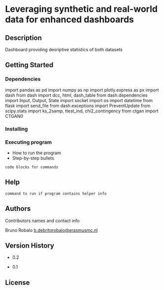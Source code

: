 # Leveraging synthetic and real-world data for enhanced dashboards

## Description

Dashboard providing desriptive statistics of both datasets

## Getting Started

### Dependencies

import pandas as pd
import numpy as np
import plotly.express as px
import dash
from dash import dcc, html, dash_table
from dash.dependencies import Input, Output, State
import socket
import os
import datetime
from flask import send_file
from dash.exceptions import PreventUpdate
from scipy.stats import ks_2samp, ttest_ind, chi2_contingency
from ctgan import CTGAN0

### Installing



### Executing program

* How to run the program
* Step-by-step bullets
```
code blocks for commands
```

## Help

```
command to run if program contains helper info
```

## Authors

Contributors names and contact info

Bruno Robalo
b.debritorobalo@erasmusmc.nl

## Version History

* 0.2

* 0.1
 

## License
